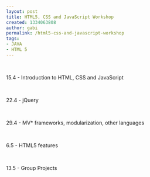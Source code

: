 ```yaml
---
layout: post
title: HTML5, CSS and JavaScript Workshop
created: 1334063808
author: gabi
permalink: /html5-css-and-javascript-workshop
tags:
- JAVA
- HTML 5
---
```

<p>&nbsp;</p>
<p>15.4 - Introduction to HTML, CSS and JavaScript</p>
<p>&nbsp;</p>
<p>22.4 - jQuery</p>
<p>&nbsp;</p>
<p>29.4 - MV*&nbsp;frameworks, modularization, other languages</p>
<p>&nbsp;</p>
<p>6.5 - HTML5 features</p>
<p>&nbsp;</p>
<p>13.5 - Group Projects</p>
